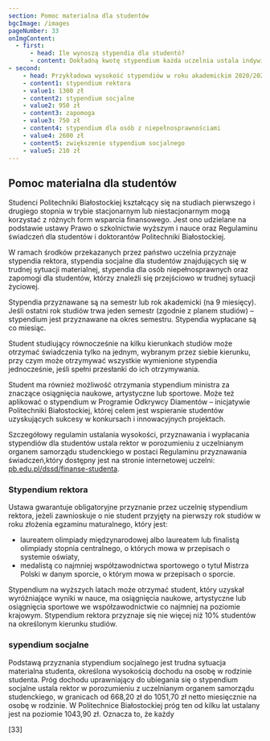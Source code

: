 ```yaml
---
section: Pomoc materialna dla studentów
bgcImage: /images
pageNumber: 33
onImgContent:
  - first:
      - head: Ile wynoszą stypendia dla studentó?
      - content: Dokładną kwotę stypendium każda uczelnia ustala indywidualnie. Należy pamiętać, że wysokość stypendiów ustalana jest na okres roku akademickiego i może ulegać zmianie. Wysokość stypendiów uzależniona jest od wysokości środków, jakie uczelnia otrzymuje na ten cel z budżetu państwa.
- second:
    - head: Przykładowa wysokość stypendiów w roku akademickim 2020/2021: 
    - content1: stypendium rektora
    - value1: 1300 zł
    - content2: stypendium socjalne
    - value2: 950 zł
    - content3: zapomoga
    - value3: 750 zł
    - content4: stypendium dla osób z niepełnosprawnościami
    - value4: 2600 zł
    - content5: zwiększenie stypendium socjalnego
    - value5: 210 zł
---
```


## Pomoc materialna dla studentów

Studenci Politechniki Białostockiej kształcący się na studiach pierwszego i drugiego stopnia w trybie stacjonarnym lub niestacjonarnym mogą korzystać z różnych form wsparcia finansowego. Jest ono udzielane na podstawie ustawy Prawo o szkolnictwie wyższym i nauce oraz Regulaminu świadczeń dla studentów i doktorantów Politechniki Białostockiej.

W ramach środków przekazanych przez państwo uczelnia przyznaje stypendia rektora, stypendia socjalne dla studentów znajdujących się w trudnej sytuacji materialnej, stypendia dla osób niepełnosprawnych oraz zapomogi dla studentów, którzy znaleźli się przejściowo w trudnej sytuacji życiowej.

Stypendia przyznawane są na semestr lub rok akademicki (na 9 miesięcy). Jeśli ostatni rok studiów trwa jeden semestr (zgodnie z planem studiów) – stypendium jest przyznawane na okres semestru. Stypendia wypłacane są co miesiąc.

Student studiujący równocześnie na kilku kierunkach studiów może otrzymać świadczenia tylko na jednym, wybranym przez siebie kierunku, przy czym może otrzymywać wszystkie wymienione stypendia jednocześnie, jeśli spełni przesłanki do ich otrzymywania.

Student ma również możliwość otrzymania stypendium ministra za znaczące osiągnięcia naukowe, artystyczne lub sportowe. Może też aplikować o stypendium w Programie Odkrywcy Diamentów – inicjatywie Politechniki Białostockiej, której celem jest wspieranie studentów uzyskujących sukcesy w konkursach i innowacyjnych projektach.

Szczegółowy regulamin ustalania wysokości, przyznawania i wypłacania stypendiów dla studentów ustala rektor w porozumieniu z uczelnianym organem samorządu studenckiego w postaci Regulaminu przyznawania świadczeń,który dostępny jest na stronie internetowej uczelni: [pb.edu.pl/dssd/finanse-studenta](https://pb.edu.pl/dssd/finanse-studenta).

### Stypendium rektora

Ustawa gwarantuje obligatoryjne przyznanie przez uczelnię stypendium rektora, jeżeli zawnioskuje o nie student przyjęty na pierwszy rok studiów w roku złożenia egzaminu maturalnego, który jest:

- laureatem olimpiady międzynarodowej albo laureatem lub finalistą olimpiady stopnia centralnego, o których mowa w przepisach o systemie oświaty,
- medalistą co najmniej współzawodnictwa sportowego o tytuł Mistrza Polski w danym sporcie, o którym mowa w przepisach o sporcie.

Stypendium na wyższych latach może otrzymać student, który uzyskał wyróżniające wyniki w nauce, ma osiągnięcia naukowe, artystyczne lub osiągnięcia sportowe we współzawodnictwie co najmniej na poziomie krajowym. Stypendium rektora przyznaje się nie więcej niż 10% studentów na określonym kierunku studiów.

### sypendium socjalne

Podstawą przyznania stypendium socjalnego jest trudna sytuacja materialna studenta, określona wysokością dochodu na osobę w rodzinie studenta. Próg dochodu uprawniający do ubiegania się o stypendium socjalne ustala rektor w porozumieniu z uczelnianym organem samorządu studenckiego, w granicach od 668,20 zł do 1051,70 zł netto miesięcznie na osobę w rodzinie. W Politechnice Białostockiej próg ten od kilku lat ustalany jest na poziomie 1043,90 zł. Oznacza to, że każdy

[33]
